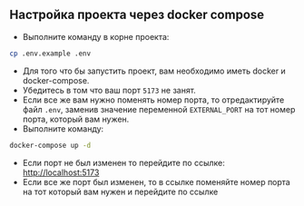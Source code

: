 
## Настройка проекта через docker compose
* Выполните команду в корне проекта:
```sh
cp .env.example .env
```
* Для того что бы запустить проект, вам необходимо иметь docker и docker-compose. 
* Убедитесь в том что ваш порт `5173` не занят. 
* Если все же вам нужно поменять номер порта, то отредактируйте файл `.env`, 
  заменив значение переменной `EXTERNAL_PORT` на тот номер порта, который вам нужен. 
* Выполните команду:
```sh
docker-compose up -d
```
* Если порт не был изменен то перейдите по ссылке: [http://localhost:5173](http://localhost:5173)
* Если все же порт был изменен, то в ссылке поменяйте номер порта на тот который вам нужен и перейдите по ссылке